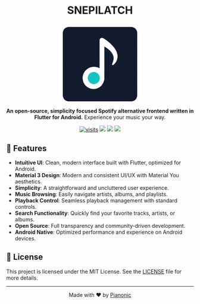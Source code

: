 # <p align="center">SNEPILATCH</p>
<p align="center">
  <img src="https://raw.githubusercontent.com/Pianonic/snepilatch/main/assets/snepilatch_Logo_rounded.png" width="200" alt="SNEPILATCH Logo">
</p>
<p align="center">
  <strong>An open-source, simplicity focused Spotify alternative frontend written in Flutter for Android.</strong>
  Experience your music your way.
</p>
<p align="center">
  <a href="https://github.com/Pianonic/snepilatch"><img src="https://badgetrack.pianonic.ch/badge?tag=snepilatch&label=visits&color=5eead4&style=flat" alt="visits" /></a>
  <a href="https://github.com/Pianonic/snepilatch/blob/main/LICENSE"><img src="https://img.shields.io/github/license/Pianonic/snepilatch?color=5eead4&label=License"/></a>
  <a href="https://github.com/Pianonic/snepilatch/releases"><img src="https://img.shields.io/github/v/release/Pianonic/snepilatch?include_prereleases&color=5eead4&label=Latest%20Release"/></a>
  <a href="https://github.com/Pianonic/snepilatch?tab=readme-ov-file#-installation"><img src="https://img.shields.io/badge/Install-Instructions-5eead4.svg"/></a>
</p>

## 🚀 Features
- **Intuitive UI**: Clean, modern interface built with Flutter, optimized for Android.
- **Material 3 Design**: Modern and consistent UI/UX with Material You aesthetics.
- **Simplicity**: A straightforward and uncluttered user experience.
- **Music Browsing**: Easily navigate artists, albums, and playlists.
- **Playback Control**: Seamless playback management with standard controls.
- **Search Functionality**: Quickly find your favorite tracks, artists, or albums.
- **Open Source**: Full transparency and community-driven development.
- **Android Native**: Optimized performance and experience on Android devices.
<!-- 
## 📸 Screenshots (Light and Darkmode)
<p align="center">
  <img src="/assets/snepilatch_home.png" width="400" alt="SNEPILATCH Home Screen"><br/><br/>
  <img src="/assets/snepilatch_player.png" width="400" alt="SNEPILATCH Music Player"><br/>
</p>

## 📦 Installation

### Option 1: Download the Latest APK
The easiest way to get started is to download the latest `.apk` file from the [releases page](https://github.com/Pianonic/SNEPILATCH/releases) and install it on your Android device.

### Option 2: Build from Source (Recommended for Developers)

**1. Clone the repository**
```bash
git clone https://github.com/Pianonic/SNEPILATCH.git
cd SNEPILATCH
```

**2. Ensure Flutter is installed**
Make sure you have the [Flutter SDK](https://flutter.dev/docs/get-started/install) installed and configured on your system.

**3. Get dependencies**
```bash
flutter pub get
```

**4. Build the Android application**
```bash
flutter build apk --release
```
The generated APK will be located at `build/app/outputs/flutter-apk/app-release.apk`. Transfer this file to your Android device and install it.

## 🛠️ Usage
1. **Launch the App**: Open SNEPILATCH on your Android device.
2. **Connect to Service**: (If required) Follow the on-screen instructions to connect to your preferred music service.
3. **Explore Music**: Use the navigation to browse artists, albums, or playlists.
4. **Play & Control**: Tap on a track to start playback and use the player controls for managing your music.

## ⚙️ Technical Details

### Development Stack
- **Frontend**: Flutter (UI Framework)
- **UI/UX**: Material Design 3 implementation for a modern look and feel.
- **Language**: Dart
- **Target Platform**: Android

## 📋 Requirements
- **For Building**:
  - Flutter SDK (stable channel recommended)
  - Android SDK (installed with Android Studio)
  - A code editor like VS Code or Android Studio
- **For Running**:
  - Android device or emulator running Android 6.0 (Marshmallow) or higher. -->

## 📜 License
This project is licensed under the MIT License.
See the [LICENSE](https://github.com/Pianonic/snepilatch/blob/main/LICENSE) file for more details.

---
<p align="center">Made with ❤️ by <a href="https://github.com/Pianonic">Pianonic</a></p>